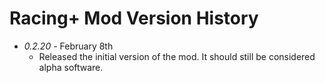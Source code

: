 # Racing+ Mod Version History

* *0.2.20* - February 8th
  * Released the initial version of the mod. It should still be considered alpha software.
